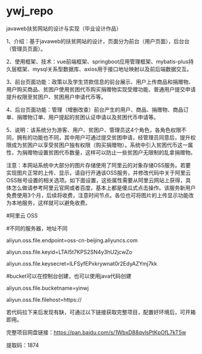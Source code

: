 # ywj_repo
javaweb扶贫网站的设计与实现（毕业设计作品）

1、介绍：基于javaweb的扶贫网站的设计，页面分为前台（用户页面），后台台（管理员页面）。

2、使用框架、技术：vue前端框架、springboot应用管理框架、mybatis-plus持久层框架、mysql关系型数据库、axios用于接口地址映射以及前后端数据交互。

3、前台页面功能：政策以及学生贷款信息的前台展示、用户上传商品和捐赠物、用户购买商品、贫困户使用贫困代币购买捐赠物实现受赠功能、普通用户提交申请提升权限至贫困户、贫困用户申请代币等。

4、后台页面功能：管理（增删改查）前台产生的用户、商品、捐赠物、商品订单、捐赠物订单、用户提起的贫困认证申请以及贫困代币申请等。

5、说明：该系统分为游客、用户、贫困户、管理员这4个角色，各角色权限不同，拥有的功能也不同，其中用户可通过提交贫困申请，经管理员同意后，提升权限成为贫困户以享受贫困户独有权限（购买捐赠物）。系统中引入贫困代币这一属性，为捐赠物设置贫困代币数量，这样可以防止一些贫困户无限制的乱拿捐赠物。

注意：本网站系统中大部分的图片存储使用了阿里云的对象存储OSS服务。若要实现图片正常的上传、显示，请自行开通该OSS服务，并修改代码中关于阿里云OSS账号设置的相关选项。如下面设置，这些属性需要从阿里云网站上获得，具体怎么做请参考阿里云官网或者百度，基本上都是傻瓜式点击操作。该服务新用户免费使用3个月，后续将收费，注意时间节点。各位也可将图片的上传显示功能改为本地服务，这样就可以避免收费。

#阿里云 OSS 

#不同的服务器，地址不同  

aliyun.oss.file.endpoint=oss-cn-beijing.aliyuncs.com 

aliyun.oss.file.keyid=LTAI5t7KPS2SN4y3hU2jcwZo 

aliyun.oss.file.keysecret=lLFSyfEPxkrywnat0r2EdyAZYmj7kk 

#bucket可以在控制台创建，也可以使用java代码创建 

aliyun.oss.file.bucketname=yinwj 

aliyun.oss.file.filehost=https:// 


若代码拉下来后发现有缺，可通过以下链接获取完整项目，配置好环境后，可开箱即用。 

完整项目网盘链接：https://pan.baidu.com/s/1WbxD88qvlsPtKpOfL7kT5w  

提取码：1874 

